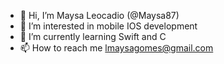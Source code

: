 - 👋 Hi, I’m Maysa Leocadio (@Maysa87)
- 👀 I’m interested in mobile IOS development
- 🌱 I’m currently learning Swift and C
- 📫 How to reach me lmaysagomes@gmail.com

<!---
Maysa87/Maysa87 is a ✨ special ✨ repository because its `README.md` (this file) appears on your GitHub profile.
You can click the Preview link to take a look at your changes.
--->
